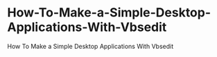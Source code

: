 # How-To-Make-a-Simple-Desktop-Applications-With-Vbsedit
How To Make a Simple Desktop Applications With Vbsedit
